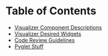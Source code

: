 Table of Contents
================= 

* [Visualizer Component Descriptions](design/component_description.md)
* [Visualizer Desired Widgets](design/widgets.md)
* [Code Review Guidelines](code-review/review-guidelines.md)
* [Pyglet Stuff](pyglet/pyglet.md)

